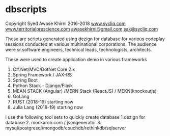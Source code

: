 # dbscripts
Copyright Syed Awase Khirni 2016-2018 www.sycliq.com www.territorialprescience.com
awasekhirni@gmail.com sak@sycliq.com 

These are scripts generated using dezign for database for various codeplay sessions conducted at various multinational corporations.
The audience were sr.software engineers, technical leads, technologists, architects. 

These were used to create application demo in various frameworks 
1. C#.Net/MVC/DotNet Core 2.x
2. Spring Framework / JAX-RS 
3. Spring Boot 
4. Python Stack - Django/Flask
5. MEAN STACK (Angular) /MERN Stack (ReactJS) / MEKN(knockoutjs)
6. GoLang 
7. RUST (2018-19) starting now 
8. Julia Lang (2018-19) starting now 

I use the following tool sets to quickly create database 
1.dezign for database 
2. mockaroo.com / jsongenerator 
3. mysql/postgresql/mongodb/couchdb/rethinkdb/sqlserver 


